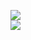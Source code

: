 [![](https://img.shields.io/badge/Made%20With-Github%20Spray-lightgrey.svg?style=for-the-badge&logo=github)](https://github.com/Annihil/github-spray#18428)  
[![](https://i.imgur.com/2DrTn0Z.gif)](https://github.com/Annihil/github-spray)